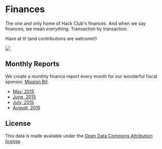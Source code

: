 # Finances

The one and only home of Hack Club's finances. And when we say finances, we mean
_everything_. Transaction by transaction.

Have at it! (and contributions are welcome!)

![](http://i.imgur.com/T6VD4Lp.gif)

## Monthly Reports

We create a monthly finance report every month for our wonderful fiscal sponsor,
[Mission Bit](http://www.missionbit.com/).

- [May, 2015](monthly_reports/15_05.csv)
- [June, 2015](monthly_reports/15_06.csv)
- [July, 2015](monthly_reports/15_07.csv)
- [August, 2015](monthly_reports/15_08.csv)

## License

This data is made available under the
[Open Data Commons Attribution license](LICENSE).
